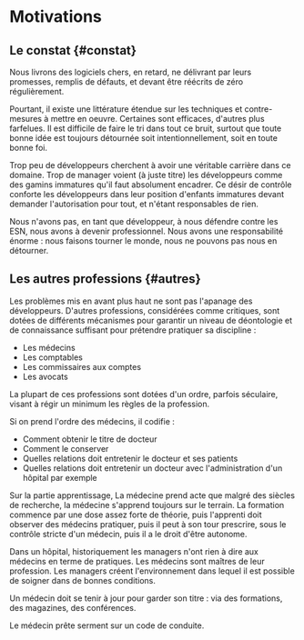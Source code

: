 # Motivations

## Le constat {#constat}

Nous livrons des logiciels chers, en retard, ne délivrant par leurs promesses, remplis de défauts, et devant être réécrits de zéro régulièrement.

Pourtant, il existe une littérature étendue sur les techniques et contre-mesures à mettre en oeuvre. Certaines sont efficaces, d'autres plus farfelues. Il est difficile de faire le tri dans tout ce bruit, surtout que toute bonne idée est toujours détournée soit intentionnellement, soit en toute bonne foi.

Trop peu de développeurs cherchent à avoir une véritable carrière dans ce domaine.
Trop de manager voient (à juste titre) les développeurs comme des gamins immatures qu'il faut absolument encadrer. Ce désir de contrôle conforte les développeurs dans leur position d'enfants immatures devant demander l'autorisation pour tout, et n'étant responsables de rien.


Nous n'avons pas, en tant que développeur, à nous défendre contre les ESN, nous avons à devenir professionnel. Nous avons une responsabilité énorme : nous faisons tourner le monde, nous ne pouvons pas nous en détourner.

## Les autres professions {#autres}

Les problèmes mis en avant plus haut ne sont pas l'apanage des développeurs. D'autres professions, considérées comme critiques, sont dotées de différents mécanismes pour garantir un niveau de déontologie et de connaissance suffisant pour prétendre pratiquer sa discipline :

* Les médecins
* Les comptables
* Les commissaires aux comptes
* Les avocats


La plupart de ces professions sont dotées d'un ordre, parfois séculaire, visant à régir un minimum les règles de la profession.

Si on prend l'ordre des médecins, il codifie :

* Comment obtenir le titre de docteur
* Comment le conserver
* Quelles relations doit entretenir le docteur et ses patients
* Quelles relations doit entretenir un docteur avec l'administration d'un hôpital par exemple

Sur la partie apprentissage, La médecine prend acte que malgré des siècles de recherche, la médecine s'apprend toujours sur le terrain. La formation commence par une dose assez forte de théorie, puis l'apprenti doit observer des médecins pratiquer, puis il peut à son tour prescrire, sous le contrôle stricte d'un médecin, puis il a le droit d'être autonome.

Dans un hôpital, historiquement les managers n'ont rien à dire aux médecins en terme de pratiques. Les médecins sont maîtres de leur profession. Les managers créent l'environnement dans lequel il est possible de soigner dans de bonnes conditions.

Un médecin doit se tenir à jour pour garder son titre : via des formations, des magazines, des conférences.

Le médecin prête serment sur un code de conduite.

